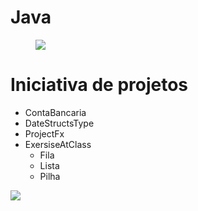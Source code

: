 # Java

<div id="img-topo">
<figure><img src="https://cdn.icon-icons.com/icons2/2699/PNG/512/java_logo_icon_168609.png"/></figure>
    <h1>Iniciativa de projetos</h1>
</div>
<div>
    <ul>
        <li>ContaBancaria</li>
        <li>DateStructsType</li>
        <li>ProjectFx</li>
        <li>ExersiseAtClass
           <ul>
              <li>Fila</li>
              <li>Lista</li>
              <li>Pilha</li>
           </ul>
        </li>
    </ul>
    <img src="../ExerciciosAlua/src/img/tela1.png">
</div>
